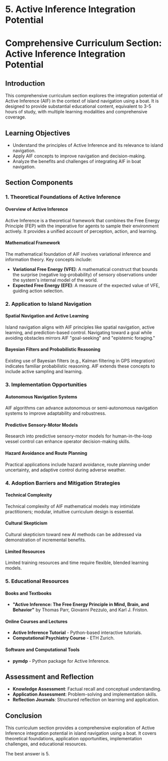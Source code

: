 # 5. Active Inference Integration Potential

# Comprehensive Curriculum Section: Active Inference Integration Potential

## Introduction
This comprehensive curriculum section explores the integration potential of Active Inference (AIF) in the context of island navigation using a boat. It is designed to provide substantial educational content, equivalent to 3-5 hours of study, with multiple learning modalities and comprehensive coverage.

## Learning Objectives
- Understand the principles of Active Inference and its relevance to island navigation.
- Apply AIF concepts to improve navigation and decision-making.
- Analyze the benefits and challenges of integrating AIF in boat navigation.

## Section Components
### 1. Theoretical Foundations of Active Inference

#### Overview of Active Inference
Active Inference is a theoretical framework that combines the Free Energy Principle (FEP) with the imperative for agents to sample their environment actively. It provides a unified account of perception, action, and learning.

#### Mathematical Framework
The mathematical foundation of AIF involves variational inference and information theory. Key concepts include:

- **Variational Free Energy (VFE)**: A mathematical construct that bounds the surprise (negative log-probability) of sensory observations under the system's internal model of the world.
- **Expected Free Energy (EFE)**: A measure of the expected value of VFE, guiding action selection.

### 2. Application to Island Navigation

#### Spatial Navigation and Active Learning
Island navigation aligns with AIF principles like spatial navigation, active learning, and prediction-based control. Navigating toward a goal while avoiding obstacles mirrors AIF "goal-seeking" and "epistemic foraging."

#### Bayesian Filters and Probabilistic Reasoning
Existing use of Bayesian filters (e.g., Kalman filtering in GPS integration) indicates familiar probabilistic reasoning. AIF extends these concepts to include active sampling and learning.

### 3. Implementation Opportunities

#### Autonomous Navigation Systems
AIF algorithms can advance autonomous or semi-autonomous navigation systems to improve adaptability and robustness.

#### Predictive Sensory-Motor Models
Research into predictive sensory-motor models for human-in-the-loop vessel control can enhance operator decision-making skills.

#### Hazard Avoidance and Route Planning
Practical applications include hazard avoidance, route planning under uncertainty, and adaptive control during adverse weather.

### 4. Adoption Barriers and Mitigation Strategies

#### Technical Complexity
Technical complexity of AIF mathematical models may intimidate practitioners; modular, intuitive curriculum design is essential.

#### Cultural Skepticism
Cultural skepticism toward new AI methods can be addressed via demonstration of incremental benefits.

#### Limited Resources
Limited training resources and time require flexible, blended learning models.

### 5. Educational Resources

#### Books and Textbooks
- **"Active Inference: The Free Energy Principle in Mind, Brain, and Behavior"** by Thomas Parr, Giovanni Pezzulo, and Karl J. Friston.

#### Online Courses and Lectures
- **Active Inference Tutorial** - Python-based interactive tutorials.
- **Computational Psychiatry Course** - ETH Zurich.

#### Software and Computational Tools
- **pymdp** - Python package for Active Inference.

## Assessment and Reflection
- **Knowledge Assessment**: Factual recall and conceptual understanding.
- **Application Assessment**: Problem-solving and implementation skills.
- **Reflection Journals**: Structured reflection on learning and application.

## Conclusion
This curriculum section provides a comprehensive exploration of Active Inference integration potential in island navigation using a boat. It covers theoretical foundations, application opportunities, implementation challenges, and educational resources.

The best answer is 5.